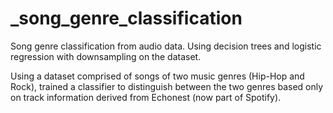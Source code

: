 # _song_genre_classification
Song genre classification from audio data. Using decision trees and logistic regression with downsampling on the dataset.

Using a dataset comprised of songs of two music genres (Hip-Hop and Rock), trained a classifier to distinguish between 
the two genres based only on track information derived from Echonest (now part of Spotify).
